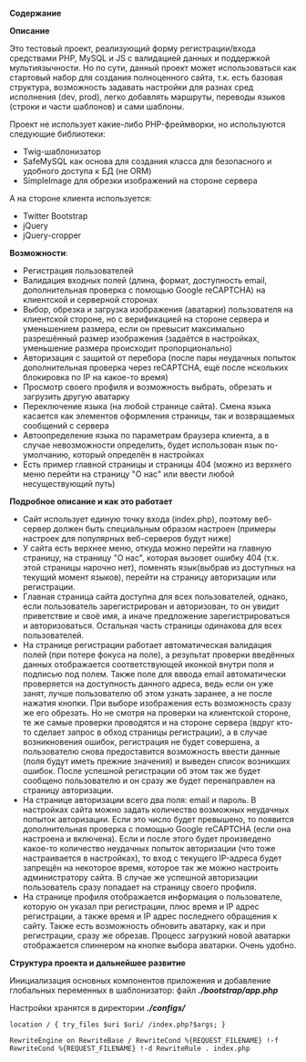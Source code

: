 **Содержание**

**Описание**

Это тестовый проект, реализующий форму регистрации/входа средствами PHP, MySQL и JS с валидацией данных и поддержкой мультиязычности.
Но по сути, данный проект может использоваться как стартовый набор для создания полноценного сайта, т.к. 
есть базовая структура, возможность задавать настройки для разнах сред исполнения (dev, prod), легко добавлять
маршруты, переводы языков (строки и части шаблонов) и сами шаблоны. 

Проект не использует какие-либо PHP-фреймворки, но используются следующие библиотеки: 
* Twig-шаблонизатор
* SafeMySQL как основа для создания класса для безопасного и удобного доступа к БД (не ORM)
* SimpleImage для обрезки изображений на стороне сервера

А на стороне клиента используется:
* Twitter Bootstrap
* jQuery
* jQuery-cropper

**Возможности**:
* Регистрация пользователей
* Валидация входных полей (длина, формат, доступность email, дополнительная проверка с помощью Google reCAPTCHA) на клиентской и серверной сторонах
* Выбор, обрезка и загрузка изображения (аватарки) пользователя на клиентской стороне, но с верификацией на стороне сервера и уменьшением размера, если он превысит 
максимально разрешённый размер изображения (задаётся в настройках, уменьшение размера происходит пропорционально)
* Авторизация с защитой от перебора (после пары неудачных попыток дополнительная проверка через reCAPTCHA, ещё после нскольких блокировка по IP на какое-то время)
* Просмотр своего профиля и возможность выбрать, обрезать и загрузить другую аватарку
* Переключение языка (на любой странице сайта). Смена языка касается как элементов оформления страницы, так и возвращаемых сообщений с сервера
* Автоопределение языка по параметрам браузера клиента, а в случае невозможности определить, будет использован язык по-умолчанию, который определён в настройках
* Есть пример главной страницы и страницы 404 (можно из верхнего меню перейти на страницу "О нас" или ввести любой несуществующий путь)

**Подробное описание и как это работает**
* Сайт использует единую точку входа (index.php), поэтому веб-сервер должен быть специальным образом настроен (примеры настроек для популярных веб-серверов будут ниже)
* У сайта есть верхнее меню, откуда можно перейти на главную страницу, на страницу "О нас", которая вызовет ошибку 404 (т.к. этой страницы нарочно нет), 
поменять язык(выбрав из доступных на текущий момент языков), перейти на страницу авторизации или регистрации.
* Главная страница сайта доступна для всех пользователей, однако, если пользователь зарегистрирован и авторизован, 
то он увидит приветствие и своё имя, а иначе предложение зарегистрироваться и авторизоваться. Остальная часть страницы одинакова для всех пользователей.
* На странице регистрации работает автоматическая валидация полей (при потере фокуса на поле), а результат проверки введённых данных отображается 
соответствующей иконкой внутри поля и подписью под полем. Также поле для вввода email автоматически проверяется на доступность данного адреса, ведь если 
он уже занят, лучше пользователю об этом узнать заранее, а не после нажатия кнопки. При выборе изображения есть возможность сразу же его обрезать.
Но не смотря на проверки на клиентской стороне, те же самые проверки проводятся и на стороне сервера (вдруг кто-то сделает запрос в обход страницы регистрации),
а в случае возникновения ошибок, регистрация не будет совершена, а пользователю снова предоставится возможность ввести данные (поля будут иметь прежние значения) 
и выведен список возникших ошибок. После успешной регистрации об этом так же будет сообщено пользователю и он сразу же будет перенаправлен на страницу авторизации.
* На странице авторизации всего два поля: email и пароль. В настройках сайта можно задать количество возможных неудачных попыток авторизации. Если это число
будет превышено, то появится дополнительная проверка с помощью Google reCAPTCHA (если она настроена и включена). Если и после этого будет произведено какое-то
количество неудачных попыток авторизации (что тоже настраивается в настройках), то вход с текущего IP-адреса будет запрещён на некоторое время, которое так же
можно настроить администратору сайта. В случае же успешной авторизации пользователь сразу попадает на страницу своего профиля.
* На странице профиля отображается информация о пользователе, которую он указал при регистрации, плюс время и IP адрес регистрации, 
а также время и IP адрес последнего обращения к сайту. Также есть возможность обновить аватарку, как и при регистрации, сразу же обрезав. 
Процесс загрузкий новой аватарки отображается спиннером на кнопке выбора аватарки. Очень удобно.

**Структура проекта и дальнейшее развитие**

Инициализация основных компонентов приложения и добавление глобальных переменных в шаблонизатор: файл **_./bootstrap/app.php_**

Настройки хранятся в директории _**./configs/**_





`location / {
     try_files $uri $uri/ /index.php?$args;
 }`
 
 `RewriteEngine on
  RewriteBase /
  RewriteCond %{REQUEST_FILENAME} !-f
  RewriteCond %{REQUEST_FILENAME} !-d
  RewriteRule . index.php`